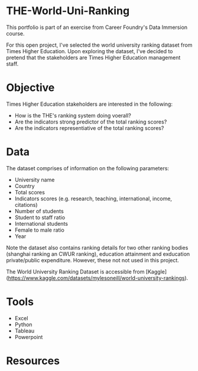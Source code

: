 # THE-World-Uni-Ranking

This portfolio is part of an exercise from Career Foundry's Data Immersion course. 

For this open project, I've selected the world university ranking dataset from Times Higher Education. Upon exploring the dataset, I've decided to pretend that the stakeholders are Times Higher Education management staff. 

# Objective

Times Higher Education stakeholders are interested in the following: 

- How is the THE's ranking system doing voerall?
- Are the indicators strong predictor of the total ranking scores?
- Are the indicators representiative of the total ranking scores?

# Data

The dataset comprises of information on the following parameters:

- University name
- Country
- Total scores
- Indicators scores (e.g. research, teaching, international, income, citations)
- Number of students
- Student to staff ratio
- International students
- Female to male ratio
- Year

Note the dataset also contains ranking details for two other ranking bodies (shanghai ranking an CWUR ranking), education attainment and exducation private/public expenditure. However, these not not used in this project. 

The World University Ranking Dataset is accessible from [Kaggle] (https://www.kaggle.com/datasets/mylesoneill/world-university-rankings).

# Tools

- Excel
- Python
- Tableau
- Powerpoint

# Resources

